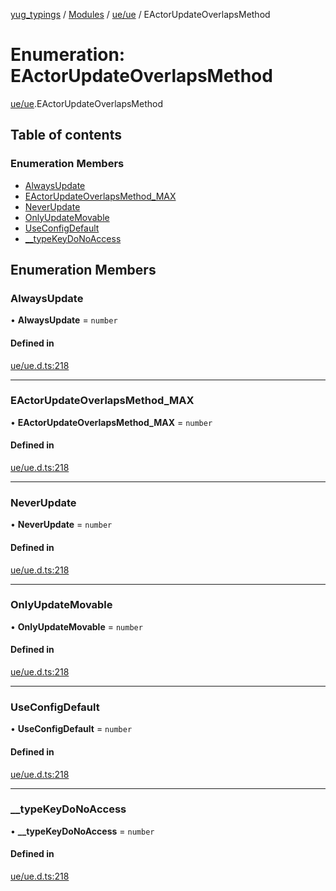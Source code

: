 [yug_typings](../README.md) / [Modules](../modules.md) / [ue/ue](../modules/ue_ue.md) / EActorUpdateOverlapsMethod

# Enumeration: EActorUpdateOverlapsMethod

[ue/ue](../modules/ue_ue.md).EActorUpdateOverlapsMethod

## Table of contents

### Enumeration Members

- [AlwaysUpdate](ue_ue.EActorUpdateOverlapsMethod.md#alwaysupdate)
- [EActorUpdateOverlapsMethod\_MAX](ue_ue.EActorUpdateOverlapsMethod.md#eactorupdateoverlapsmethod_max)
- [NeverUpdate](ue_ue.EActorUpdateOverlapsMethod.md#neverupdate)
- [OnlyUpdateMovable](ue_ue.EActorUpdateOverlapsMethod.md#onlyupdatemovable)
- [UseConfigDefault](ue_ue.EActorUpdateOverlapsMethod.md#useconfigdefault)
- [\_\_typeKeyDoNoAccess](ue_ue.EActorUpdateOverlapsMethod.md#__typekeydonoaccess)

## Enumeration Members

### AlwaysUpdate

• **AlwaysUpdate** = `number`

#### Defined in

[ue/ue.d.ts:218](https://github.com/YugMetaverse/yug_typings/blob/b7d9b19/ue/ue.d.ts#L218)

___

### EActorUpdateOverlapsMethod\_MAX

• **EActorUpdateOverlapsMethod\_MAX** = `number`

#### Defined in

[ue/ue.d.ts:218](https://github.com/YugMetaverse/yug_typings/blob/b7d9b19/ue/ue.d.ts#L218)

___

### NeverUpdate

• **NeverUpdate** = `number`

#### Defined in

[ue/ue.d.ts:218](https://github.com/YugMetaverse/yug_typings/blob/b7d9b19/ue/ue.d.ts#L218)

___

### OnlyUpdateMovable

• **OnlyUpdateMovable** = `number`

#### Defined in

[ue/ue.d.ts:218](https://github.com/YugMetaverse/yug_typings/blob/b7d9b19/ue/ue.d.ts#L218)

___

### UseConfigDefault

• **UseConfigDefault** = `number`

#### Defined in

[ue/ue.d.ts:218](https://github.com/YugMetaverse/yug_typings/blob/b7d9b19/ue/ue.d.ts#L218)

___

### \_\_typeKeyDoNoAccess

• **\_\_typeKeyDoNoAccess** = `number`

#### Defined in

[ue/ue.d.ts:218](https://github.com/YugMetaverse/yug_typings/blob/b7d9b19/ue/ue.d.ts#L218)

